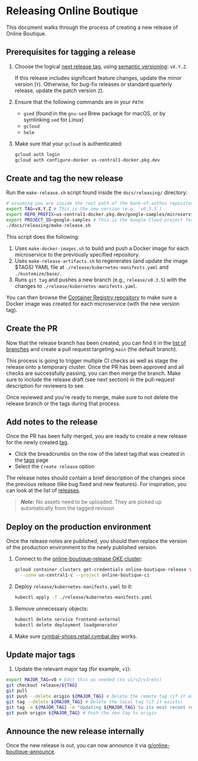 # Releasing Online Boutique

This document walks through the process of creating a new release of Online Boutique.

## Prerequisites for tagging a release

1. Choose the logical [next release tag](https://github.com/GoogleCloudPlatform/bank-of-anthos/releases), using [semantic versioning](https://semver.org/): `vX.Y.Z`.

   If this release includes significant feature changes, update the minor version (`Y`). Otherwise, for bug-fix releases or standard quarterly release, update the patch version `Z`).

2. Ensure that the following commands are in your `PATH`:
   - `gsed` (found in the `gnu-sed` Brew package for macOS, or by symlinking `sed` for Linux)
   - `gcloud`
   - `helm`

3. Make sure that your `gcloud` is authenticated:

   ```sh
   gcloud auth login
   gcloud auth configure-docker us-central1-docker.pkg.dev
   ```

## Create and tag the new release

Run the `make-release.sh` script found inside the `docs/releasing/` directory:

```sh
# assuming you are inside the root path of the bank-of-anthos repository
export TAG=vX.Y.Z # This is the new version (e.g. `v0.3.5`)
export REPO_PREFIX=us-central1-docker.pkg.dev/google-samples/microservices-demo # This is the Docker repository for tagged images
export PROJECT_ID=google-samples # This is the Google Cloud project for the release CI
./docs/releasing/make-release.sh
```

This script does the following:
1. Uses `make-docker-images.sh` to build and push a Docker image for each microservice to the previously specified repository.
2. Uses `make-release-artifacts.sh` to regenerates (and update the image $TAGS) YAML file at `./release/kubernetes-manifests.yaml` and `./kustomize/base/`.
3. Runs `git tag` and pushes a new branch (e.g., `release/v0.3.5`) with the changes to `./release/kubernetes-manifests.yaml`.

You can then browse the [Container Registry repository](https://pantheon.corp.google.com/gcr/images/google-samples/global/microservices-demo?project=google-samples) to make sure a Docker image was created for each microservice (with the new version tag).

## Create the PR

Now that the release branch has been created, you can find it in the [list of branches](https://github.com/GoogleCloudPlatform/microservices-demo/branches) and create a pull request targeting `main` (the default branch).

This process is going to trigger multiple CI checks as well as stage the release onto a temporary cluster. Once the PR has been approved and all checks are successfully passing, you can then merge the branch. Make sure to include the release draft (see next section) in the pull-request description for reviewers to see.

Once reviewed and you're ready to merge, make sure to not delete the release branch or the tags during that process.

## Add notes to the release

Once the PR has been fully merged, you are ready to create a new release for the newly created [tag](https://github.com/GoogleCloudPlatform/microservices-demo/tags).
- Click the breadcrumbs on the row of the latest tag that was created in the [tags](https://github.com/GoogleCloudPlatform/microservices-demo/tags) page
- Select the `Create release` option

The release notes should contain a brief description of the changes since the previous release (like bug fixed and new features). For inspiration, you can look at the list of [releases](https://github.com/GoogleCloudPlatform/microservices-demo/releases).

> ***Note:*** No assets need to be uploaded. They are picked up automatically from the tagged revision

## Deploy on the production environment

Once the release notes are published, you should then replace the version of the production environment to the newly published version.

1. Connect to the [online-boutique-release GKE cluster](https://pantheon.corp.google.com/kubernetes/clusters/details/us-central1-c/online-boutique-release/details?project=online-boutique-ci):

   ```sh
   gcloud container clusters get-credentials online-boutique-release \
     --zone us-central1-c --project online-boutique-ci
   ```

2. Deploy `release/kubernetes-manifests.yaml` to it:

   ```sh
   kubectl apply -f ./release/kubernetes-manifests.yaml
   ```

3. Remove unnecessary objects:

   ```sh
   kubectl delete service frontend-external
   kubectl delete deployment loadgenerator
   ```

3. Make sure [cymbal-shops.retail.cymbal.dev](https://cymbal-shops.retail.cymbal.dev) works.

## Update major tags

1. Update the relevant major tag (for example, `v1`):

  ```sh
  export MAJOR_TAG=v0 # Edit this as needed (to v1/v2/v3/etc)
  git checkout release/${TAG}
  git pull
  git push --delete origin ${MAJOR_TAG} # Delete the remote tag (if it exists)
  git tag --delete ${MAJOR_TAG} # Delete the local tag (if it exists)
  git tag -a ${MAJOR_TAG} -m "Updating ${MAJOR_TAG} to its most recent release: ${TAG}"
  git push origin ${MAJOR_TAG} # Push the new tag to origin
  ```

## Announce the new release internally

Once the new release is out, you can now announce it via [g/online-boutique-announce](https://groups.google.com/a/google.com/g/online-boutique-announce).
